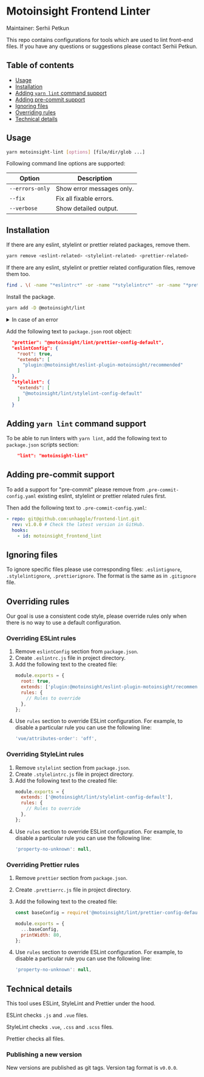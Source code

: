 # Motoinsight Frontend Linter

Maintainer: Serhii Petkun

This repo contains configurations for tools which are used to lint front-end files. If you have any questions or suggestions please contact Serhii Petkun.

## Table of contents

- [Usage](#usage)
- [Installation](#installation)
- [Adding `yarn lint` command support](#adding-yarn-lint-command-support)
- [Adding pre-commit support](#adding-pre-commit-support)
- [Ignoring files](#ignoring-files)
- [Overriding rules](#overriding-rules)
- [Technical details](#technical-details)

## Usage

```bash
yarn motoinsight-lint [options] [file/dir/glob ...]
```

Following command line options are supported:

| Option          | Description               |
| --------------- | ------------------------- |
| `--errors-only` | Show error messages only. |
| `--fix`         | Fix all fixable errors.   |
| `--verbose`     | Show detailed output.     |

## Installation

If there are any eslint, stylelint or prettier related packages, remove them.

```bash
yarn remove <eslint-related> <stylelint-related> <prettier-related>
```

If there are any eslint, stylelint or prettier related configuration files, remove them too.

```bash
find . \( -name "*eslintrc*" -or -name "*stylelintrc*" -or -name "*prettierrc*" \) -not -path "*node_modules*"
```

Install the package.

```bash
yarn add -D @motoinsight/lint
```

<details>
  <summary>In case of an error</summary>
  
  ### Error: An unexpected error occurred: "https://registry.yarnpkg.com/@motoinsight%2flint: Not found".
  Make sure that file `.npmrc` which is located in the same folder as `package.json` contains the following line:
  ```
  @motoinsight:registry=https://npm.unhaggle.com/
  ```

  ### npm ERR! 404  '@motoinsight/lint@2.0.2' is not in the npm registry.
  To fix this error just add the following line to `~/.npmrc`:
  ```
  @motoinsight:registry=https://npm.unhaggle.com/
  ```
</details>

Add the following text to `package.json` root object:

```json
  "prettier": "@motoinsight/lint/prettier-config-default",
  "eslintConfig": {
    "root": true,
    "extends": [
      "plugin:@motoinsight/eslint-plugin-motoinsight/recommended"
    ]
  },
  "stylelint": {
    "extends": [
      "@motoinsight/lint/stylelint-config-default"
    ]
  }
```

## Adding `yarn lint` command support

To be able to run linters with `yarn lint`, add the following text to `package.json` scripts section:

```json
    "lint": "motoinsight-lint"
```

## Adding pre-commit support

To add a support for "pre-commit" please remove from `.pre-commit-config.yaml` existing eslint, stylelint or prettier related rules first.

Then add the following text to `.pre-commit-config.yaml`:

```yml
- repo: git@github.com:unhaggle/frontend-lint.git
  rev: v1.0.0 # Check the latest version in GitHub.
  hooks:
    - id: motoinsight_frontend_lint
```

## Ignoring files

To ignore specific files please use corresponding files: `.eslintignore`, `.stylelintignore`, `.prettierignore`. The format is the same as in `.gitignore` file.

## Overriding rules

Our goal is use a consistent code style, please override rules only when there is no way to use a default configuration.

### Overriding ESLint rules

1. Remove `eslintConfig` section from `package.json`.
2. Create `.eslintrc.js` file in project directory.
3. Add the following text to the created file:
   ```js
   module.exports = {
     root: true,
     extends: ['plugin:@motoinsight/eslint-plugin-motoinsight/recommended'],
     rules: {
       // Rules to override
     },
   };
   ```
4. Use `rules` section to override ESLint configuration.
   For example, to disable a particular rule you can use the following line:
   ```js
   'vue/attributes-order': 'off',
   ```

### Overriding StyleLint rules

1. Remove `stylelint` section from `package.json`.
2. Create `.stylelintrc.js` file in project directory.
3. Add the following text to the created file:
   ```js
   module.exports = {
     extends: ['@motoinsight/lint/stylelint-config-default'],
     rules: {
       // Rules to override
     },
   };
   ```
4. Use `rules` section to override ESLint configuration.
   For example, to disable a particular rule you can use the following line:
   ```js
   'property-no-unknown': null,
   ```

### Overriding Prettier rules

1. Remove `prettier` section from `package.json`.
2. Create `.prettierrc.js` file in project directory.
3. Add the following text to the created file:

   ```js
   const baseConfig = require('@motoinsight/lint/prettier-config-default');

   module.exports = {
     ...baseConfig,
     printWidth: 80,
   };
   ```

4. Use `rules` section to override ESLint configuration.
   For example, to disable a particular rule you can use the following line:
   ```js
   'property-no-unknown': null,
   ```

## Technical details

This tool uses ESLint, StyleLint and Prettier under the hood.

ESLint checks `.js` and `.vue` files.

StyleLint checks `.vue`, `.css` and `.scss` files.

Prettier checks all files.

### Publishing a new version

New versions are published as git tags. Version tag format is `v0.0.0`.
